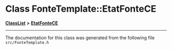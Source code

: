 

# Class FonteTemplate::EtatFonteCE



[**ClassList**](annotated.md) **>** [**EtatFonteCE**](classFonteTemplate_1_1EtatFonteCE.md)







































































------------------------------
The documentation for this class was generated from the following file `src/FonteTemplate.h`

